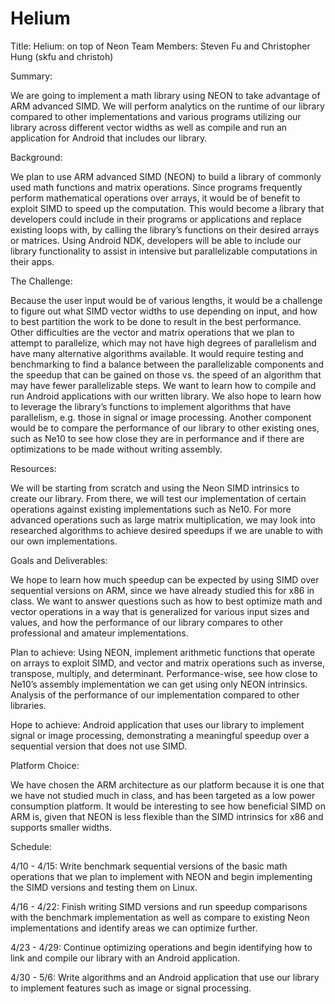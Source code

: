 # Helium
Title: Helium: on top of Neon
Team Members: Steven Fu and Christopher Hung (skfu and christoh)

Summary:

We are going to implement a math library using NEON to take advantage of ARM advanced SIMD. We will perform analytics on the runtime of our library compared to other implementations and various programs utilizing our library across different vector widths as well as compile and run an application for Android that includes our library.

Background: 

We plan to use ARM advanced SIMD (NEON) to build a library of commonly used math functions and matrix operations. Since programs frequently perform mathematical operations over arrays, it would be of benefit to exploit SIMD to speed up the computation. This would become a library that developers could include in their programs or applications and replace existing loops with, by calling the library’s functions on their desired arrays or matrices. Using Android NDK, developers will be able to include our library functionality to assist in intensive but parallelizable computations in their apps.

The Challenge:

Because the user input would be of various lengths, it would be a challenge to figure out what SIMD vector widths to use depending on input, and how to best partition the work to be done to result in the best performance. Other difficulties are the vector and matrix operations that we plan to attempt to parallelize, which may not have high degrees of parallelism and have many alternative algorithms available. It would require testing and benchmarking to find a balance between the parallelizable components and the speedup that can be gained on those vs. the speed of an algorithm that may have fewer parallelizable steps.
We want to learn how to compile and run Android applications with our written library. We also hope to learn how to leverage the library’s functions to implement algorithms that have parallelism, e.g. those in signal or image processing. Another component would be to compare the performance of our library to other existing ones, such as Ne10 to see how close they are in performance and if there are optimizations to be made without writing assembly. 

Resources: 

We will be starting from scratch and using the Neon SIMD intrinsics to create our library. From there, we will test our implementation of certain operations against existing implementations such as Ne10. 
For more advanced operations such as large matrix multiplication, we may look into researched algorithms to achieve desired speedups if we are unable to with our own implementations. 

Goals and Deliverables:

We hope to learn how much speedup can be expected by using SIMD over sequential versions on ARM, since we have already studied this for x86 in class. We want to answer questions such as how to best optimize math and vector operations in a way that is generalized for various input sizes and values, and how the performance of our library compares to other professional and amateur implementations.

Plan to achieve:
Using NEON, implement arithmetic functions that operate on arrays to exploit SIMD, and vector and matrix operations such as inverse, transpose, multiply, and determinant.
Performance-wise, see how close to Ne10’s assembly implementation we can get using only NEON intrinsics.
Analysis of the performance of our implementation compared to other libraries.

Hope to achieve:
Android application that uses our library to implement signal or image processing, demonstrating a meaningful speedup over a sequential version that does not use SIMD.


Platform Choice:

We have chosen the ARM architecture as our platform because it is one that we have not studied much in class, and has been targeted as a low power consumption platform. It would be interesting to see how beneficial SIMD on ARM is, given that NEON is less flexible than the SIMD intrinsics for x86 and supports smaller widths. 

Schedule:

4/10 - 4/15:
Write benchmark sequential versions of the basic math operations that we plan to implement with NEON and begin implementing the SIMD versions and testing them on Linux.

4/16 - 4/22:
Finish writing SIMD versions and run speedup comparisons with the benchmark implementation as well as compare to existing Neon implementations and identify areas we can optimize further.


4/23 - 4/29:
Continue optimizing operations and begin identifying how to link and compile our library with an Android application.

4/30 - 5/6:
Write algorithms and an Android application that use our library to implement features such as image or signal processing.
